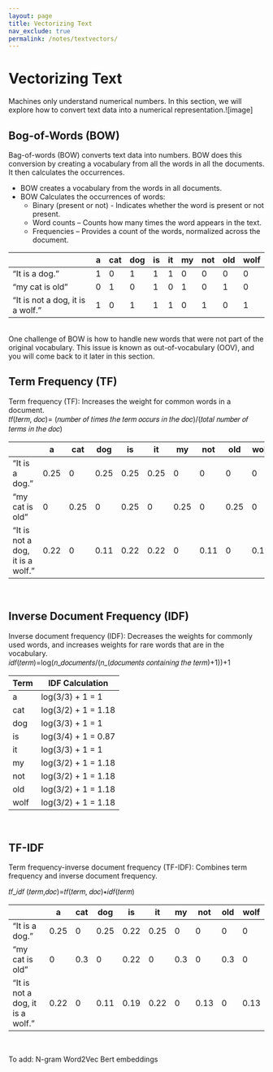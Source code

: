 ```yaml
---
layout: page
title: Vectorizing Text
nav_exclude: true
permalink: /notes/textvectors/
---
```


# Vectorizing Text
Machines only understand numerical numbers. In this section, we will explore how to convert text data into a numerical representation.![image]

## Bog-of-Words (BOW)
Bag-of-words (BOW) converts text data into numbers. BOW does this conversion by creating a vocabulary from all the words in all the documents. It then calculates the occurrences. <br>
- BOW creates a vocabulary from the words in all documents.
- BOW Calculates the occurrences of words:
  - Binary (present or not) - Indicates whether the word is present or not present.
  - Word counts – Counts how many times the word appears in the text.
  - Frequencies – Provides a count of the words, normalized across the document.

|                              | a | cat | dog | is | it | my | not | old | wolf |
|---------------------------------------|---|---|---|---|---|---|---|---|---|
| “It is a dog.”                        | 1 | 0 | 1 | 1 | 1 | 0 | 0 | 0 | 0 |
| “my cat is old”                       | 0 | 1 | 0 | 1 | 0 | 1 | 0 | 1 | 0 |
| “It is not a dog, it is a wolf.”      | 1 | 0 | 1 | 1 | 1 | 0 | 1 | 0 | 1 |

 
  <br>
One challenge of BOW is how to handle new words that were not part of the original vocabulary. This issue is known as out-of-vocabulary (OOV), and you will come back to it later in this section.

  <br>

## Term Frequency (TF)
Term frequency (TF): Increases the weight for common words in a document. <br>
𝑡𝑓(𝑡𝑒𝑟𝑚, 𝑑𝑜𝑐)= (𝑛𝑢𝑚𝑏𝑒𝑟 𝑜𝑓 𝑡𝑖𝑚𝑒𝑠 𝑡ℎ𝑒 𝑡𝑒𝑟𝑚 𝑜𝑐𝑐𝑢𝑟𝑠 𝑖𝑛 𝑡ℎ𝑒 𝑑𝑜𝑐)/(𝑡𝑜𝑡𝑎𝑙 𝑛𝑢𝑚𝑏𝑒𝑟 𝑜𝑓 𝑡𝑒𝑟𝑚𝑠 𝑖𝑛 𝑡ℎ𝑒 𝑑𝑜𝑐)  <br>

|                              | a | cat | dog | is | it | my | not | old | wolf |
|---------------------------------------|---------|---------|---------|---------|---------|---------|---------|---------|---------|
| “It is a dog.”                        | 0.25    | 0       | 0.25    | 0.25    | 0.25    | 0       | 0       | 0       | 0       |
| “my cat is old”                       | 0       | 0.25    | 0       | 0.25    | 0       | 0.25    | 0       | 0.25    | 0       |
| “It is not a dog, it is a wolf.”      | 0.22    | 0       | 0.11    | 0.22    | 0.22    | 0       | 0.11    | 0       | 0.11    |

  <br>

## Inverse Document Frequency (IDF)
Inverse document frequency (IDF): Decreases the weights for commonly used words, and increases weights for rare words that are in the vocabulary. <br>
𝑖𝑑𝑓(𝑡𝑒𝑟𝑚)=log⁡(𝑛_𝑑𝑜𝑐𝑢𝑚𝑒𝑛𝑡𝑠/(𝑛_(𝑑𝑜𝑐𝑢𝑚𝑒𝑛𝑡𝑠 𝑐𝑜𝑛𝑡𝑎𝑖𝑛𝑖𝑛𝑔 𝑡ℎ𝑒 𝑡𝑒𝑟𝑚)+1))+1
<br>



| Term  | IDF Calculation             |
|-------|-----------------------------|
| a     | log(3/3) + 1 = 1             |
| cat   | log(3/2) + 1 = 1.18          |
| dog   | log(3/3) + 1 = 1             |
| is    | log(3/4) + 1 = 0.87          |
| it    | log(3/3) + 1 = 1             |
| my    | log(3/2) + 1 = 1.18          |
| not   | log(3/2) + 1 = 1.18          |
| old   | log(3/2) + 1 = 1.18          |
| wolf  | log(3/2) + 1 = 1.18          |


<br>


## TF-IDF
Term frequency-inverse document frequency (TF-IDF): Combines term frequency and inverse document frequency. <br>

𝑡𝑓_𝑖𝑑𝑓 (𝑡𝑒𝑟𝑚,𝑑𝑜𝑐)=𝑡𝑓(𝑡𝑒𝑟𝑚, 𝑑𝑜𝑐)∗𝑖𝑑𝑓(𝑡𝑒𝑟𝑚)  <br>

|                              | a | cat | dog | is | it | my | not | old | wolf |
|---------------------------------------|---------|---------|---------|---------|---------|---------|---------|---------|---------|
| “It is a dog.”                        | 0.25    | 0       | 0.25    | 0.22    | 0.25    | 0       | 0       | 0       | 0       |
| “my cat is old”                       | 0       | 0.3     | 0       | 0.22    | 0       | 0.3     | 0       | 0.3     | 0       |
| “It is not a dog, it is a wolf.”      | 0.22    | 0       | 0.11    | 0.19    | 0.22    | 0       | 0.13    | 0       | 0.13    |


 <br>

 







To add:
N-gram
Word2Vec
Bert embeddings
